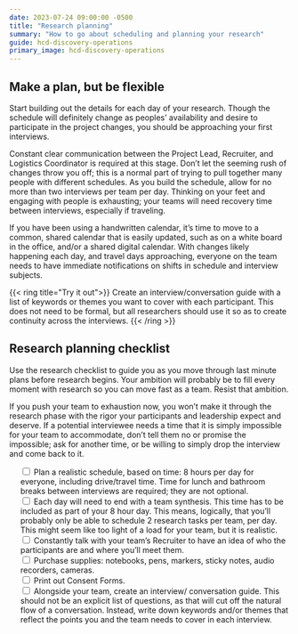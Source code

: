```yaml
---
date: 2023-07-24 09:00:00 -0500
title: "Research planning"
summary: "How to go about scheduling and planning your research"
guide: hcd-discovery-operations
primary_image: hcd-discovery-operations
---
```


## Make a plan, but be flexible

Start building out the details for each day of your research. Though the schedule will definitely change as peoples’ availability and desire to participate in the project changes, you should be approaching your first interviews.

Constant clear communication between the Project Lead, Recruiter, and Logistics Coordinator is required at this stage. Don’t let the seeming rush of changes throw you off; this is a normal part of trying to pull together many people with different schedules. As you build the schedule, allow for no more than two interviews per team per day. Thinking on your feet and engaging with people is exhausting; your teams will need recovery time between interviews, especially if traveling.

If you have been using a handwritten calendar, it’s time to move to a common, shared calendar that is easily updated, such as on a white board in the office, and/or a shared digital calendar. With changes likely happening each day, and travel days approaching, everyone on the team needs to have immediate notifications on shifts in schedule and interview subjects.

{{< ring title="Try it out">}}
Create an interview/conversation guide with a list of keywords or themes you want to cover with each participant. This does not need to be formal, but all researchers should use it so as to create continuity across the interviews.
{{< /ring >}}

## Research planning checklist

Use the research checklist to guide you as you move through last minute plans before research begins. Your ambition will probably be to fill every moment with research so you can move fast as a team. Resist that ambition.

If you push your team to exhaustion now, you won’t make it through the research phase with the rigor your participants and leadership expect and deserve. If a potential interviewee needs a time that it is simply impossible for your team to accommodate, don’t tell them no or promise the impossible; ask for another time, or be willing to simply drop the interview and come back to it.

<div style="margin-left: 20px">
  <input id="schedule" type="checkbox">
  <label for="schedule">Plan a realistic schedule, based on time: 8 hours per day for everyone, including drive/travel time. Time for lunch and bathroom breaks between interviews are required; they are not optional.
  </label><br>
  <input id="synthesis" type="checkbox">
  <label for="synthesis">Each day will need to end with a team synthesis. This time has to be included as part of your 8 hour day. This means, logically, that you’ll probably only be able to schedule 2 research tasks per team, per day. This might seem like too light of a load for your team, but it is realistic.
  </label><br>
  <input id="talk" type="checkbox">
  <label for="talk">Constantly talk with your team’s Recruiter to have an idea of who the participants are and where you’ll meet them.
  </label><br>
  <input id="purchase" type="checkbox">
  <label for="purchase">Purchase supplies: notebooks, pens, markers, sticky notes, audio recorders, cameras.
  </label><br>
  <input id="consent" type="checkbox">
  <label for="consent">Print out Consent Forms.
  </label><br>
  <input id="guide" type="checkbox">
  <label for="guide">Alongside your team, create an interview/ conversation guide. This should not be an explicit list of questions, as that will cut off the natural flow of a conversation. Instead, write down keywords and/or themes that reflect the points you and the team needs to cover in each interview.
  </label>
</div>
